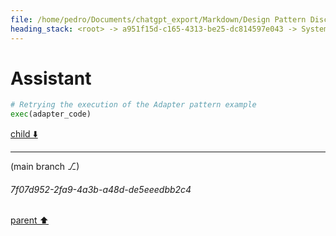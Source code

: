 ```yaml
---
file: /home/pedro/Documents/chatgpt_export/Markdown/Design Pattern Discussion.md
heading_stack: <root> -> a951f15d-c165-4313-be25-dc814597e043 -> System -> 03985b6c-29ae-41b6-92e5-e42d445643dd -> System -> aaa24614-b737-4538-9e3c-c9866b7ef27a -> User -> b7a138d2-d995-484d-a7ba-5203e4b28814 -> Assistant -> Creational Patterns -> Structural Patterns -> Behavioral Patterns -> Concurrency Patterns -> aaa2f43a-3d05-441d-80ca-0a9a313b65a8 -> User -> d289c4b5-36bb-4465-aa3f-5cd47e95991f -> Assistant -> Creational Patterns -> Structural Patterns -> Behavioral Patterns -> Concurrency Patterns -> aaa29dee-8fd3-4d44-a20c-c36f02d3a175 -> User -> 09014738-0c00-4dab-a4ae-d1872f0080b1 -> Assistant -> 5d3d8756-6bd1-4dcf-b2de-8b2ef066fb64 -> Tool -> efc8deff-98ac-41b7-ba8e-60b6548bd963 -> Assistant -> a49a5adc-934b-4dc5-b48d-15b504ff4288 -> Tool -> 9c24f48a-b39a-4a26-85fd-9f98c307ec9c -> Assistant -> b3e93598-998a-46b2-838b-c4ab2193d7c9 -> Tool -> 6ef768c1-e73a-433c-a87a-7e336396cb9d -> Assistant -> a8653526-0394-48ab-bfac-fe451bd392e5 -> Tool -> a5d4bfaf-6013-4dea-aca1-dda599f5b419 -> Assistant -> aaa2a109-704d-4350-94ce-637961734b17 -> User -> b84da606-881d-43ce-a0d1-7590163ed1ec -> Assistant -> 924c8ac1-8952-4233-a84d-bf96e6400722 -> Tool -> b55165b8-eb55-4a7f-9038-1695eaf336e4 -> Assistant -> 0d772ede-c89b-4859-827e-29705a8f8aee -> Tool -> 6c4f2129-7c1b-4123-850e-67f380613758 -> Assistant -> 7f9b6325-0762-4ed0-be57-f8805d074c8b -> Tool -> c18a3e91-58ab-464e-a34a-4918565ab3f8 -> Assistant -> 670ed0ef-91b2-43d4-abdf-9b54194fdf8e -> Tool -> 849fbbb3-a97c-41df-a5f7-95f59141ac59 -> Assistant -> 3cd26600-f018-49bc-87c9-84287e3d6320 -> Tool -> b7b13e21-473b-4af7-811c-6b5f86114848 -> Assistant -> aaa27da5-7f82-4e7c-87eb-6c44c4498cef -> User -> 3a23272b-cccd-4b90-b29f-675bda596df6 -> Assistant -> aaa2a770-19dd-4cf5-82cb-15d50c1708a3 -> User -> 6b195991-14c8-49cf-bd35-3919c74a76d2 -> Assistant -> aaa21f9c-8ad4-46b1-a39f-7d8f08e8f40a -> User -> d08b2a5e-66f1-48c4-a233-2ee3719c3c03 -> Assistant -> b2d8753a-cc4b-4f3d-bc56-f5d36a34bbf7 -> Tool -> 1accb4d6-7e91-4694-a1f2-f6d5c8c15af4 -> Assistant -> f6b74bdc-1444-4458-bad4-5826cc20c9ba -> Assistant
---
```

# Assistant

```python
# Retrying the execution of the Adapter pattern example
exec(adapter_code)
```

[child ⬇️](#7f07d952-2fa9-4a3b-a48d-de5eeedbb2c4)

---

(main branch ⎇)
###### 7f07d952-2fa9-4a3b-a48d-de5eeedbb2c4
[parent ⬆️](#f6b74bdc-1444-4458-bad4-5826cc20c9ba)
